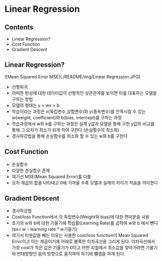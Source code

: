 # Linear Regression
## Contents
* Linear Regression?
* Cost Function
* Gradient Descent

## Linear Regression?
![Mean Squared Error MSE](./README/img/Linear Regression.JPG)
* 선형회귀
* 어떠한 현상에 대한 데이터값이 선형적인 상관관계를 보이면 이를 대표하는 모델을 구하는 방법
* 모델의 형태는 y = wx + b
* 학습이라는 과정은 x(독립변수,실험변수)와 y(종속변수)를 만족시킬 수 있는 w(weight, coefficient)와 b(bias, intercept)를 구하는 과정
* 학습과정에서 w와 b를 구하는 과정은 실제 y값과 모델을 통해 구한 y값의 비교를 통해 그 오차가 최소가 되게 하여 구한다 (손실함수의 최소화)
* 경사하강법을 통해 손실함수를 최소화 할 수 있는 w와 b를 구한다

## Cost Function
* 손실함수
* 다양한 손실함수 존재
* 여기선 MSE(Mean Squared Error)를 다룸
* 오차 제곱의 합을 나타내고 0에 가까울 수록 모델과 실제의 차이가 적음을 의미한다


## Gradient Descent
* 경사하강법
* Cost/loss Function에서 각 독립변수(Weight와 bias)에 대한 편미분을 사용
* 초기의 w와 b에 대한 기울기에 학습률(Learning Rate)를 곱하여 w와 b 에서 뺀다(ex> w – learning rate * w기울기)
* 여기서 미분값을 빼는 이유는 사용한 cost/loss function이 Mean Squared Error이고 이는 제곱이기에 아래로 볼록한 이차곡선을 그리게 된다. 이차곡선에서 가장 cost가 작은 값은 기울기가 0이고 어떤 지점에서 최소값을 찾아가려면 기울기와 반대방향인 음의 방향으로 움직여야 하기에 뺄셈을 하게 된다.

